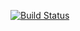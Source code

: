 [![Build Status](https://travis-ci.org/Okuhle12/registration_numbers.svg?branch=master)](https://travis-ci.org/Okuhle12/registration_numbers)
